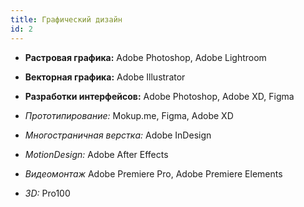 ```yaml
---
title: Графический дизайн
id: 2
---
```


- **Растровая графика:** Adobe Photoshop, Adobe Lightroom

- **Векторная графика:** Adobe Illustrator

- **Разработки интерфейсов:** Adobe Photoshop, Adobe XD, Figma

- *Прототипирование:* Mokup.me, Figma, Adobe XD

- *Многостраничная верстка:* Adobe InDesign

- *MotionDesign:* Adobe After Effects

- *Видеомонтаж* Adobe Premiere Pro, Adobe Premiere Elements

- *3D:* Pro100